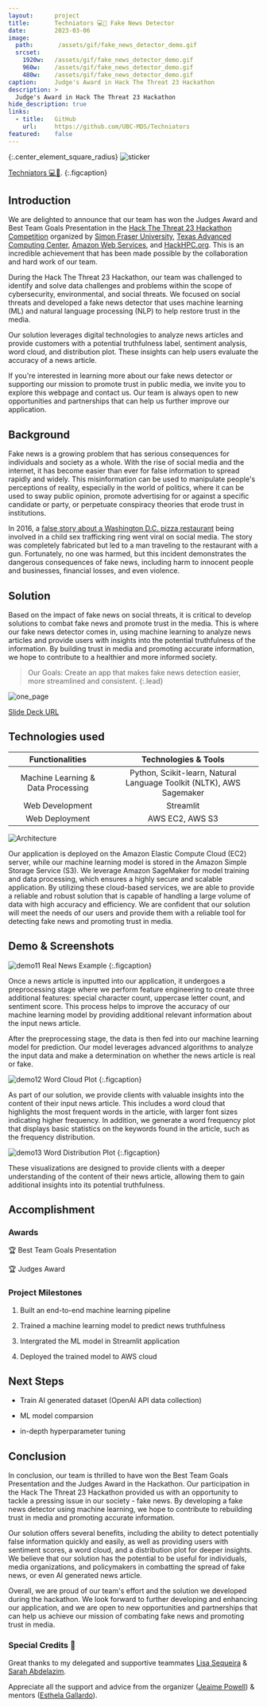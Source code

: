 ```yaml
---
layout:      project
title:       Techniators 💻🤖 Fake News Detector
date:        2023-03-06
image:
  path:       /assets/gif/fake_news_detector_demo.gif
  srcset:
    1920w:   /assets/gif/fake_news_detector_demo.gif
    960w:    /assets/gif/fake_news_detector_demo.gif
    480w:    /assets/gif/fake_news_detector_demo.gif
caption:     Judge's Award in Hack The Threat 23 Hackathon
description: >
  Judge's Award in Hack The Threat 23 Hackathon
hide_description: true
links:
  - title:   GitHub
    url:     https://github.com/UBC-MDS/Techniators
featured:    false
---
```


{:.center_element_square_radius}
![sticker](/assets/img/projects/techniators/techniators_sticker.png)

[Techniators 💻🤖](https://hackhpc.github.io/HacktheThreat23/teams/#Techniators).
{:.figcaption}

## Introduction

We are delighted to announce that our team has won the Judges Award and Best Team Goals Presentation in the
[Hack The Threat 23 Hackathon Competition](https://hackhpc.github.io/HacktheThreat23/)
organized by [Simon Fraser University](https://www.sfu.ca/big-data.html), [Texas Advanced Computing Center](https://www.tacc.utexas.edu/), [Amazon Web Services](https://aws.amazon.com/), and [HackHPC.org](http://hackhpc.org/). This is an incredible achievement that has been made possible by the collaboration and hard work of our team.

During  the Hack The Threat 23 Hackathon, our team was challenged to identify and solve data challenges and problems within the scope of cybersecurity, environmental, and social threats. We focused on social threats and developed a fake news detector that uses machine learning (ML) and natural language processing (NLP) to help restore trust in the media.

Our solution leverages digital technologies to analyze news articles and provide customers with a potential truthfulness label, sentiment analysis, word cloud, and distribution plot. These insights can help users evaluate the accuracy of a news article.

If you're interested in learning more about our fake news detector or supporting our mission to promote trust in public media, we invite you to explore this webpage and contact us. Our team is always open to new opportunities and partnerships that can help us further improve our application.

## Background

Fake news is a growing problem that has serious consequences for individuals and society as a whole.
With the rise of social media and the internet, it has become easier than ever for false information to spread rapidly and widely. This misinformation can be used to manipulate people's perceptions of reality, especially in the world of politics, where it can be used to sway public opinion, promote advertising for or against a specific candidate or party, or perpetuate conspiracy theories that erode trust in institutions.

In 2016, a [false story about a Washington D.C. pizza restaurant](https://www.bbc.com/news/blogs-trending-38156985) being involved in a child sex trafficking ring went viral on social media. The story was completely fabricated but led to a man traveling to the restaurant with a gun. Fortunately, no one was harmed, but this incident demonstrates the dangerous consequences of fake news, including harm to innocent people and businesses, financial losses, and even violence.

## Solution

Based on the impact of fake news on social threats, it is critical to develop solutions to combat fake news and promote trust in the media. This is where our fake news detector comes in, using machine learning to analyze news articles and provide users with insights into the potential truthfulness of the information. By building trust in media and promoting accurate information, we hope to contribute to a healthier and more informed society.

> Our Goals: Create an app that makes fake news detection easier, more streamlined and consistent.
{:.lead}

![one_page](/assets/img/projects/techniators/one_page.png)

[Slide Deck URL](https://github.com/UBC-MDS/Techniators/blob/main/Techniators_hackthethreat23_presentation.pdf)

## Technologies used

| Functionalities | Technologies & Tools |
|:-----------------:|:-----------:|
| Machine Learning & Data Processing | Python, Scikit-learn, Natural Language Toolkit (NLTK), AWS Sagemaker |
| Web Development | Streamlit |
| Web Deployment | AWS EC2, AWS S3 |

![Architecture](/assets/img/projects/techniators/fake_news_detector_architecture.png)

Our application is deployed on the Amazon Elastic Compute Cloud (EC2) server, while our machine learning model is stored in the Amazon Simple Storage Service (S3). We leverage Amazon SageMaker for model training and data processing, which ensures a highly secure and scalable application. By utilizing these cloud-based services, we are able to provide a reliable and robust solution that is capable of handling a large volume of data with high accuracy and efficiency. We are confident that our solution will meet the needs of our users and provide them with a reliable tool for detecting fake news and promoting trust in media.

## Demo & Screenshots

![demo11](/assets/img/projects/techniators/demo_1_1.png)
Real News Example
{:.figcaption}

Once a news article is inputted into our application, it undergoes a preprocessing stage where we perform feature engineering to create three additional features: special character count, uppercase letter count, and sentiment score. This process helps to improve the accuracy of our machine learning model by providing additional relevant information about the input news article.

After the preprocessing stage, the data is then fed into our machine learning model for prediction. Our model leverages advanced algorithms to analyze the input data and make a determination on whether the news article is real or fake.

![demo12](/assets/img/projects/techniators/demo_1_2.png)
Word Cloud Plot
{:.figcaption}

As part of our solution, we provide clients with valuable insights into the content of their input news article. This includes a word cloud that highlights the most frequent words in the article, with larger font sizes indicating higher frequency. In addition, we generate a word frequency plot that displays basic statistics on the keywords found in the article, such as the frequency distribution.

![demo13](/assets/img/projects/techniators/demo_1_3.png)
Word Distribution Plot
{:.figcaption}

These visualizations are designed to provide clients with a deeper understanding of the content of their news article, allowing them to gain additional insights into its potential truthfulness.

## Accomplishment

### Awards

🏆 Best Team Goals Presentation

🏆 Judges Award

### Project Milestones

1. Built an end-to-end machine learning pipeline

2. Trained a machine learning model to predict news truthfulness

3. Intergrated the ML model in Streamlit application

4. Deployed the trained model to AWS cloud

## Next Steps

- Train AI generated dataset (OpenAI API data collection)

- ML model comparsion

- in-depth hyperparameter tuning

## Conclusion

In conclusion, our team is thrilled to have won the Best Team Goals Presentation and the Judges Award in the Hackathon. Our participation in the Hack The Threat 23 Hackathon provided us with an opportunity to tackle a pressing issue in our society - fake news. By developing a fake news detector using machine learning, we hope to contribute to rebuilding trust in media and promoting accurate information.

Our solution offers several benefits, including the ability to detect potentially false information quickly and easily, as well as providing users with sentiment scores, a word cloud, and a distribution plot for deeper insights. We believe that our solution has the potential to be useful for individuals, media organizations, and policymakers in combatting the spread of fake news, or even AI generated news article.

Overall, we are proud of our team's effort and the solution we developed during the hackathon. We look forward to further developing and enhancing our application, and we are open to new opportunities and partnerships that can help us achieve our mission of combating fake news and promoting trust in media.

### Special Credits 🙌

Great thanks to my delegated and supportive teammates [Lisa Sequeira](https://ca.linkedin.com/in/lisasequeira) & [Sarah Abdelazim](https://www.linkedin.com/in/sarah-abdelazim-09709bb2).

Appreciate all the support and advice from the organizer ([Jeaime Powell](https://www.linkedin.com/in/jeaimehp/?original_referer=https%3A%2F%2Fjeaimehp.github.io%2F)) & mentors ([Esthela Gallardo](https://www.linkedin.com/in/esthela-gallardo-a60672108)).
